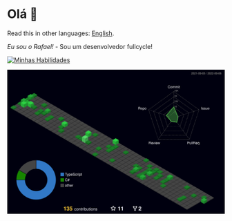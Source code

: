 # Olá 👋

Read this in other languages: [English](./README.md).

*Eu sou o Rafael!* - Sou um desenvolvedor fullcycle!

[![Minhas Habilidades](https://skills.thijs.gg/icons?i=ts,js,html,css,angular,docker,react,nextjs,nestjs,nodejs,php,ruby,vue,flutter)](https://skills.thijs.gg)

<!--
**rafaelvieiras/rafaelvieiras** is a ✨ _special_ ✨ repository because its `README.md` (this file) appears on your GitHub profile.

Here are some ideas to get you started:

- 🔭 I’m currently working on ...
- 🌱 I’m currently learning ...
- 👯 I’m looking to collaborate on ...
- 🤔 I’m looking for help with ...
- 💬 Ask me about ...
- 📫 How to reach me: ...
- 😄 Pronouns: ...
- ⚡ Fun fact: ...
-->

![](./profile-3d-contrib/profile-night-green.svg)
